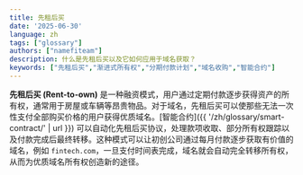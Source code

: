 ```yaml
---
title: 先租后买
date: '2025-06-30'
language: zh
tags: ["glossary"]
authors: ["namefiteam"]
description: 什么是先租后买以及它如何应用于域名获取？
keywords: ["先租后买","渐进式所有权","分期付款计划","域名收购","智能合约"]
---
```



**先租后买 (Rent-to-own)** 是一种融资模式，用户通过定期付款逐步获得资产的所有权，通常用于房屋或车辆等昂贵物品。对于域名，先租后买可以使那些无法一次性支付全部购买价格的用户获得优质域名。[智能合约]({{ '/zh/glossary/smart-contract/' | url }}) 可以自动化先租后买协议，处理款项收取、部分所有权跟踪以及付款完成后最终转移。这种模式可以让初创公司通过每月付款逐步获取有价值的域名，例如 `fintech.com`，一旦支付时间表完成，域名就会自动完全转移所有权，从而为优质域名所有权创造新的途径。